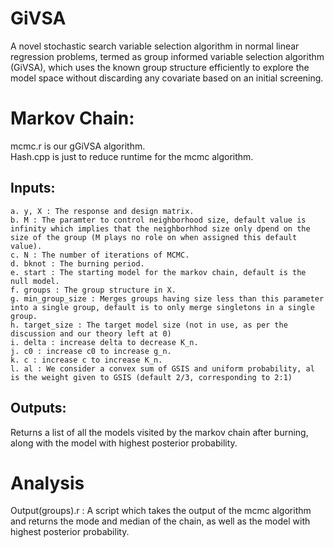 # GiVSA
A novel stochastic search variable selection algorithm in normal linear regression problems, termed as group informed variable selection algorithm (GiVSA), which uses the known group structure efficiently to explore the model space without discarding any covariate based on an initial screening.

# Markov Chain:
mcmc.r is our gGiVSA algorithm.  
Hash.cpp is just to reduce runtime for the mcmc algorithm.   
## Inputs:  
    a. y, X : The response and design matrix.  
    b. M : The paramter to control neighborhood size, default value is infinity which implies that the neighborhhod size only dpend on the size of the group (M plays no role on when assigned this default value).  
    c. N : The number of iterations of MCMC.  
    d. bknot : The burning period.  
    e. start : The starting model for the markov chain, default is the null model.  
    f. groups : The group structure in X.  
    g. min_group_size : Merges groups having size less than this parameter into a single group, default is to only merge singletons in a single group.  
    h. target_size : The target model size (not in use, as per the discussion and our theory left at 0)  
    i. delta : increase delta to decrease K_n.  
    j. c0 : increase c0 to increase g_n.  
    k. c : increase c to increase K_n.  
    l. al : We consider a convex sum of GSIS and uniform probability, al is the weight given to GSIS (default 2/3, corresponding to 2:1)  

## Outputs: 
Returns a list of all the models visited by the markov chain after burning, along with the model with highest posterior probability.  

# Analysis 
Output(groups).r : A script which takes the output of the mcmc algorithm and returns the mode and median of the chain, as well as the model with highest posterior probability.
